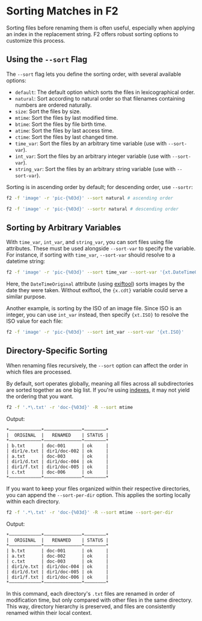 # Sorting Matches in F2

Sorting files before renaming them is often useful, especially when applying an
index in the replacement string. F2 offers robust sorting options to customize
this process.

## Using the `--sort` Flag

The `--sort` flag lets you define the sorting order, with several available
options:

- `default`: The default option which sorts the files in lexicographical order.
- `natural`: Sort according to natural order so that filenames containing
  numbers are ordered naturally.
- `size`: Sort the files by size.
- `mtime`: Sort the files by last modified time.
- `btime`: Sort the files by file birth time.
- `atime`: Sort the files by last access time.
- `ctime`: Sort the files by last changed time.
- `time_var`: Sort the files by an arbitrary time variable (use with
  `--sort-var`).
- `int_var`: Sort the files by an arbitrary integer variable (use with
  `--sort-var`).
- `string_var`: Sort the files by an arbitrary string variable (use with
  `--sort-var`).

Sorting is in ascending order by default; for descending order, use `--sortr`:

```bash
f2 -f 'image' -r 'pic-{%03d}' --sort natural # ascending order
```

```bash
f2 -f 'image' -r 'pic-{%03d}' --sortr natural # descending order
```

## Sorting by Arbitrary Variables

With `time_var`, `int_var`, and `string_var`, you can sort files using file
attributes. These must be used alongside `--sort-var` to specify the variable.
For instance, if sorting with `time_var`, `--sort-var` should resolve to a
datetime string:

```bash
f2 -f 'image' -r 'pic-{%03d}' --sort time_var --sort-var '{xt.DateTimeOriginal}'
```

Here, the `DateTimeOriginal` attribute (using
[exiftool](/guide/exiftool-variables)) sorts images by the date they were taken.
Without exiftool, the `{x.cdt}` variable could serve a similar purpose.

Another example, is sorting by the ISO of an image file. Since ISO is an
integer, you can use `int_var` instead, then specify `{xt.ISO}` to resolve the
ISO value for each file:

```bash
f2 -f 'image' -r 'pic-{%03d}' --sort int_var --sort-var '{xt.ISO}'
```

## Directory-Specific Sorting

When renaming files recursively, the `--sort` option can affect the order in
which files are processed.

By default, sort operates globally, meaning all files across all subdirectories
are sorted together as one big list. If you're using [indexes](/guide/indexing),
it may not yield the ordering that you want.

```bash
f2 -f '.*\.txt' -r 'doc-{%03d}' -R --sort mtime
```

Output:

```text
*————————————*——————————————*————————*
|  ORIGINAL  |   RENAMED    | STATUS |
*————————————*——————————————*————————*
| b.txt      | doc-001      | ok     |
| dir1/e.txt | dir1/doc-002 | ok     |
| a.txt      | doc-003      | ok     |
| dir1/d.txt | dir1/doc-004 | ok     |
| dir1/f.txt | dir1/doc-005 | ok     |
| c.txt      | doc-006      | ok     |
*————————————*——————————————*————————*
```

If you want to keep your files organized within their respective directories,
you can append the `--sort-per-dir` option. This applies the sorting locally
within each directory.

```bash
f2 -f '.*\.txt' -r 'doc-{%03d}' -R --sort mtime --sort-per-dir
```

Output:

```text
*————————————*——————————————*————————*
|  ORIGINAL  |   RENAMED    | STATUS |
*————————————*——————————————*————————*
| b.txt      | doc-001      | ok     |
| a.txt      | doc-002      | ok     |
| c.txt      | doc-003      | ok     |
| dir1/e.txt | dir1/doc-004 | ok     |
| dir1/d.txt | dir1/doc-005 | ok     |
| dir1/f.txt | dir1/doc-006 | ok     |
*————————————*——————————————*————————*
```

In this command, each directory's `.txt` files are renamed in order of
modification time, but only compared with other files in the same directory.
This way, directory hierarchy is preserved, and files are consistently renamed
within their local context.
